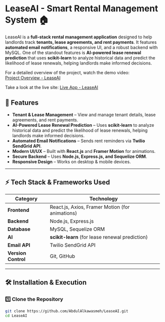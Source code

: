 # LeaseAI - Smart Rental Management System 🏠

LeaseAI is a **full-stack rental management application** designed to help landlords track **tenants, lease agreements, and rent payments**. It features **automated email notifications**, a responsive UI, and a robust backend with MySQL. One of the standout features is **AI-powered lease renewal prediction** that uses **scikit-learn** to analyze historical data and predict the likelihood of lease renewals, helping landlords make informed decisions.

For a detailed overview of the project, watch the demo video:  
[Project Overview - LeaseAI](https://www.loom.com/share/23b5608868bf4eeb9c3be5ac714edc21?sid=e3e8af5f-aa3a-4d98-9067-aa1924bfe2f2)

Take a look at the live site:
[Live App - LeaseAI](https://leaseai-production.up.railway.app)

## 🚀 Features
- **Tenant & Lease Management** – View and manage tenant details, lease agreements, and rent payments.
- **AI-Powered Lease Renewal Prediction** – Uses **scikit-learn** to analyze historical data and predict the likelihood of lease renewals, helping landlords make informed decisions.
- **Automated Email Notifications** – Sends rent reminders via **Twilio SendGrid API**.
- **Modern UI/UX** – Built with **React.js** and **Framer Motion** for animations.
- **Secure Backend** – Uses **Node.js, Express.js, and Sequelize ORM**.
- **Responsive Design** – Works on desktop & mobile devices.

---

## ⚡ Tech Stack & Frameworks Used
| **Category**  | **Technology** |
|--------------|---------------|
| **Frontend**  | React.js, Axios, Framer Motion (for animations) |
| **Backend**   | Node.js, Express.js |
| **Database**  | MySQL, Sequelize ORM |
| **AI**        | **scikit-learn** (for lease renewal prediction) |
| **Email API** | Twilio SendGrid API |
| **Version Control** | Git, GitHub |

---

## 🛠️ Installation & Execution

### **1️⃣ Clone the Repository**
```sh
git clone https://github.com/AbdulAlkawasmeh/LeaseAI.git
cd LeaseAI
